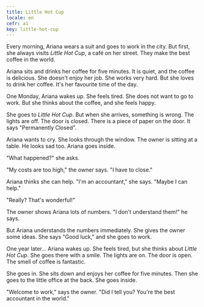 ```yaml
---
title: Little Hot Cup
locale: en
cefr: a1
key: little-hot-cup
---
```


Every morning, Ariana wears a suit and goes to work in the city. But first, she always visits *Little Hot Cup*, a café on her street. They make the best coffee in the world.

Ariana sits and drinks her coffee for five minutes. It is quiet, and the coffee is delicious. She doesn't enjoy her job. She works very hard. But she loves to drink her coffee. It's her favourite time of the day.

One Monday, Ariana wakes up. She feels tired. She does not want to go to work. But she thinks about the coffee, and she feels happy.

She goes to *Little Hot Cup*. But when she arrives, something is wrong. The lights are off. The door is closed. There is a piece of paper on the door. It says "Permanently Closed".

Ariana wants to cry. She looks through the window. The owner is sitting at a table. He looks sad too. Ariana goes inside.

"What happened?" she asks.

"My costs are too high," the owner says. "I have to close."

Ariana thinks she can help. "I'm an accountant," she says. "Maybe I can help."

"Really? That's wonderful!"

The owner shows Ariana lots of numbers. "I don't understand them!" he says.

But Ariana understands the numbers immediately. She gives the owner some ideas. She says "Good luck," and she goes to work.

One year later... Ariana wakes up. She feels tired, but she thinks about *Little Hot Cup*. She goes there with a smile. The lights are on. The door is open. The smell of coffee is fantastic.

She goes in. She sits down and enjoys her coffee for five minutes. Then she goes to the little office at the back. She goes inside.

"Welcome to work," says the owner. "Did I tell you? You're the best accountant in the world."
